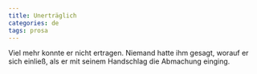 ```yaml
---
title: Unerträglich
categories: de
tags: prosa
---
```


Viel mehr konnte er nicht ertragen. Niemand hatte ihm gesagt, worauf er sich einließ, als er mit seinem Handschlag die Abmachung einging.
